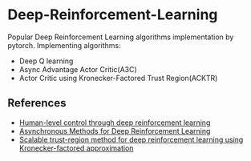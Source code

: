 # Deep-Reinforcement-Learning
Popular Deep Reinforcement Learning algorithms implementation by pytorch.
Implementing algorithms:
* Deep Q learning
* Async Advantage Actor Critic(A3C)
* Actor Critic using Kronecker-Factored Trust Region(ACKTR)

## References
* [Human-level control through deep reinforcement learning](https://storage.googleapis.com/deepmind-media/dqn/DQNNaturePaper.pdf)
* [Asynchronous Methods for Deep Reinforcement Learning](https://arxiv.org/pdf/1602.01783.pdf)
* [Scalable trust-region method for deep reinforcement learning using Kronecker-factored approximation](https://arxiv.org/pdf/1708.05144.pdf)
